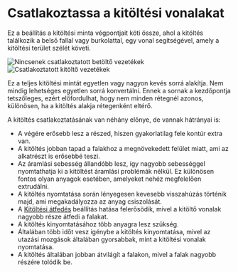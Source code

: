 # Csatlakoztassa a kitöltési vonalakat

Ez a beállítás a kitöltési minta végpontjait köti össze, ahol a kitöltés találkozik a belső fallal vagy burkolattal, egy vonal segítségével, amely a kitöltési terület szélét követi.

<!--screenshot {
"image_path": "infill_pattern_grid.png",
"models": [{"script": "hexagonal_prism.scad"}],
"camera_position": [0, 0, 180],
"settings": {
    "top_layers": 0,
    "infill_pattern": "grid"
},
"colours": 64
}-->

<!--screenshot {
"image_path": "zig_zaggify_infill_enabled.png",
"models": [{"script": "hexagonal_prism.scad"}],
"camera_position": [0, 0, 180],
"settings": {
    "top_layers": 0,
    "infill_pattern": "grid",
    "zig_zaggify_infill": true
},
"colours": 64
}-->

![Nincsenek csatlakoztatott betöltő vezetékek](../images/infill_pattern_grid.png)![Csatlakoztatott kitöltő vezetékek](../images/zig_zaggify_infill_enabled.png)

Ez a teljes kitöltési mintát egyetlen vagy nagyon kevés sorrá alakítja. Nem mindig lehetséges egyetlen sorrá konvertálni. Ennek a sornak a kezdőpontja tetszőleges, ezért előfordulhat, hogy nem minden rétegnél azonos, különösen, ha a kitöltés alakja rétegenként eltérő.

A kitöltés csatlakoztatásának van néhány előnye, de vannak hátrányai is:

- A végére erősebb lesz a részed, hiszen gyakorlatilag fele kontúr extra van.
- A kitöltés jobban tapad a falakhoz a megnövekedett felület miatt, ami az alkatrészt is erősebbé teszi.
- Az áramlási sebesség állandóbb lesz, így nagyobb sebességgel nyomtathatja ki a kitöltést áramlási problémák nélkül. Ez különösen fontos olyan anyagok esetében, amelyeket nehéz megfelelően extrudálni.
- A kitöltés nyomtatása során lényegesen kevesebb visszahúzás történik majd, ami megakadályozza az anyag csiszolását.
- A [Kitöltési átfedés](infill_overlap.md) beállítás hatása felerősödik, mivel a kitöltő vonalak nagyobb része átfedi a falakat.
- A kitöltés kinyomtatásához több anyagra lesz szükség.
- Általában több időt vesz igénybe a kitöltés kinyomtatása, mivel az utazási mozgások általában gyorsabbak, mint a kitöltési vonalak nyomtatása.
- A kitöltés általában jobban átvilágít a falakon, mivel a falak nagyobb részére tolódik be.
